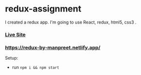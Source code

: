 # redux-assignment

I created a redux app. I'm going to use React, redux, html5, css3 .

### [Live Site](https://redux-by-manpreet.netlify.app/)

### https://redux-by-manpreet.netlify.app/

Setup:

- run `npm i && npm start`
